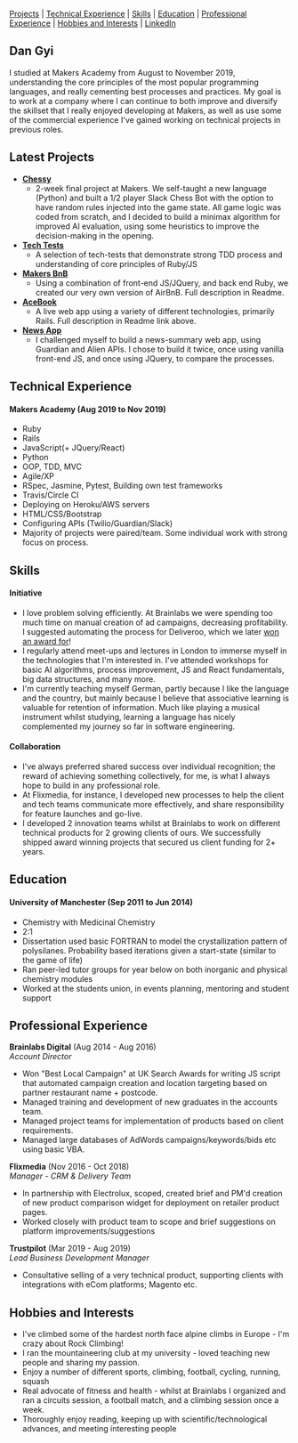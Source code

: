 [Projects](#latest-projects) | [Technical Experience](#technical-experience) | [Skills](#skills) | [Education](#education) | [Professional Experience](#professional-experience) | [Hobbies and Interests](#hobbies-and-interests) | [LinkedIn](https://www.linkedin.com/in/daniel-gyi/)

## Dan Gyi

I studied at Makers Academy from August to November 2019, understanding the core principles of the most popular programming languages, and really cementing best processes and practices.
My goal is to work at a company where I can continue to both improve and diversify the skillset that I really enjoyed developing at Makers, as well as use some of the commercial experience I've gained working on technical projects in previous roles.

## Latest Projects
- **[Chessy](https://github.com/DanGyi23/makers-final-project)**
  * 2-week final project at Makers. We self-taught a new language (Python) and built a 1/2 player Slack Chess Bot with the option to have random rules injected into the game state. All game logic was coded from scratch, and I decided to build a minimax algorithm for improved AI evaluation, using some heuristics to improve the decision-making in the opening. 
- **[Tech Tests](https://github.com/DanGyi23/tech-tests-wk10-makers)**
  * A selection of tech-tests that demonstrate strong TDD process and understanding of core principles of Ruby/JS
- **[Makers BnB](https://github.com/DanGyi23/wk6-MakersBnB)**
  * Using a combination of front-end JS/JQuery, and back end Ruby, we created our very own version of AirBnB. Full description in Readme.
- **[AceBook](https://github.com/DanGyi23/acebook)**
  * A live web app using a variety of different technologies, primarily Rails. Full description in Readme link above.
- **[News App](https://github.com/DanGyi23/news-summary-challenge)**
  * I challenged myself to build a news-summary web app, using Guardian and Alien APIs. I chose to build it twice, once using vanilla front-end JS, and once using JQuery, to compare the processes.

## Technical Experience

#### Makers Academy (Aug 2019 to Nov 2019)

- Ruby 
- Rails
- JavaScript(+ JQuery/React)
- Python
- OOP, TDD, MVC
- Agile/XP
- RSpec, Jasmine, Pytest, Building own test frameworks
- Travis/Circle CI
- Deploying on Heroku/AWS servers
- HTML/CSS/Bootstrap
- Configuring APIs (Twilio/Guardian/Slack)
- Majority of projects were paired/team. Some individual work with strong focus on process.

## Skills

#### Initiative

- I love problem solving efficiently. At Brainlabs we were spending too much time on manual creation of ad campaigns, decreasing profitability. I suggested automating the process for Deliveroo, which we later [won an award for](https://www.brainlabsdigital.com/brainlabs-best-large-ppc-agency/)!
- I regularly attend meet-ups and lectures in London to immerse myself in the technologies that I'm interested in. I've attended workshops for basic AI algorithms, process improvement, JS and React fundamentals, big data structures, and many more.
- I'm currently teaching myself German, partly because I like the language and the country, but mainly because I believe that associative learning is valuable for retention of information. Much like playing a musical instrument whilst studying, learning a language has nicely complemented my journey so far in software engineering.

#### Collaboration

- I've always preferred shared success over individual recognition; the reward of achieving something collectively, for me, is what I always hope to build in any professional role.  
- At Flixmedia, for instance, I developed new processes to help the client and tech teams communicate more effectively, and share responsibility for feature launches and go-live.
- I developed 2 innovation teams whilst at Brainlabs to work on different technical products for 2 growing clients of ours. We successfully shipped award winning projects that secured us client funding for 2+ years.

## Education

#### University of Manchester (Sep 2011 to Jun 2014)

- Chemistry with Medicinal Chemistry
- 2:1
- Dissertation used basic FORTRAN to model the crystallization pattern of polysilanes. Probability based iterations given a start-state (similar to the game of life)
- Ran peer-led tutor groups for year below on both inorganic and physical chemistry modules
- Worked at the students union, in events planning, mentoring and student support

## Professional Experience

**Brainlabs Digital** (Aug 2014 - Aug 2016)    
*Account Director*  
- Won "Best Local Campaign" at UK Search Awards for writing JS script that automated campaign creation and location targeting based on partner restaurant name + postcode.
- Managed training and development of new graduates in the accounts team.
- Managed project teams for implementation of products based on client requirements.
- Managed large databases of AdWords campaigns/keywords/bids etc using basic VBA.

**Flixmedia** (Nov 2016 - Oct 2018)    
*Manager - CRM & Delivery Team*  
- In partnership with Electrolux, scoped, created brief and PM'd creation of new product comparison widget for deployment on retailer product pages.
- Worked closely with product team to scope and brief suggestions on platform improvements/suggestions

**Trustpilot** (Mar 2019 - Aug 2019)  
*Lead Business Development Manager*
- Consultative selling of a very technical product, supporting clients with integrations with eCom platforms; Magento etc.

## Hobbies and Interests

- I've climbed some of the hardest north face alpine climbs in Europe - I'm crazy about Rock Climbing!
- I ran the mountaineering club at my university - loved teaching new people and sharing my passion.
- Enjoy a number of different sports, climbing, football, cycling, running, squash
- Real advocate of fitness and health - whilst at Brainlabs I organized and ran a circuits session, a football match, and a climbing session once a week.
- Thoroughly enjoy reading, keeping up with scientific/technological advances, and meeting interesting people
